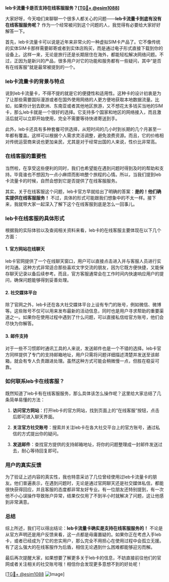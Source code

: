 **leb卡流量卡是否支持在线客服服务？[[TG💪+ @esim1088](https://t.me/s/esim1088)]**

大家好呀，今天咱们来聊聊一个很多人都关心的问题——**leb卡流量卡到底有没有在线客服服务呢？** 作为一个经常被问到这个问题的人，我觉得有必要给大家好好解答一下。

首先，leb卡流量卡可以说是近年来非常火的一种虚拟SIM卡产品了。它不像传统的实体SIM卡那样需要邮寄或者到实体店购买，而是通过电子形式直接下载到你的设备上。这样一来，无论是旅行还是长期居住在海外，都能轻松解决网络问题。不过，正因为是新兴的产品，很多用户对它的功能和服务都有一些疑问，其中“是否有在线客服”就是最常被提到的一个。

### leb卡流量卡的背景与特点

说到leb卡流量卡，不得不提的就是它的便捷性和适用性。这种卡的设计初衷是为了让那些需要国际漫游或者在国外使用网络的人更方便地获取本地数据流量。比如，如果你计划去欧洲、东南亚或者其他地区旅游，又不想花太多钱买当地的SIM卡，那么leb卡就是一个很好的选择。它支持多个国家和地区的网络接入，而且激活后就可以立即开始使用，完全不需要等待快递寄送到手。

此外，leb卡还具有多种套餐可供选择，从短时间的几小时到长期的几个月甚至一年都有覆盖。这样可以根据个人需求灵活调整，避免浪费资源。而且，它的价格相对传统运营商来说也更加亲民，尤其是对于经常出国的人来说，性价比非常高。

### 在线客服的重要性

当然啦，在享受这些便利的同时，我们也希望能在遇到问题时得到及时的帮助和支持。毕竟谁也不想因为一点小麻烦而影响整个旅程的心情。所以，当我们提到leb卡流量卡的时候，自然会想到它是否提供了在线客服服务。

其实，关于在线客服这个问题，leb卡官方早就给出了明确的答案：**是的！他们确实提供在线客服服务！** 不过，具体的形式可能跟我们想象中的不太一样。接下来，我就带大家一起深入了解下这个在线客服到底是怎么一回事儿。

### leb卡在线客服的具体形式

根据我的实际体验以及查阅相关资料来看，leb卡的在线客服主要体现在以下几个方面：

#### 1. 官方网站在线聊天

leb卡官网提供了一个在线聊天窗口，用户可以直接点击进入并与客服人员进行实时沟通。这种方式非常适合那些喜欢文字交流的朋友，因为它既方便快捷，又能保存聊天记录以备后续参考。而且，官方客服通常会在工作时间内快速响应用户的提问，确保问题能够得到妥善处理。

#### 2. 社交媒体平台

除了官网之外，leb卡还在各大社交媒体平台上设有专门的账号，例如微信、微博等。这些账号不仅可以用来发布最新的活动信息，同时也是用户寻求帮助的重要渠道之一。如果你在使用过程中遇到了什么问题，可以直接私信给官方账号，他们会尽快为你解答。

#### 3. 邮件支持

对于一些不习惯即时通讯工具的人来说，发送邮件也是一个不错的选择。leb卡官方同样提供了专门的支持邮箱地址，用户只需将问题详细描述清楚并发送至该邮箱，就会有专人负责跟进处理。虽然这种方式可能会稍微慢一点，但胜在稳妥可靠。

### 如何联系leb卡在线客服？

既然知道了leb卡有在线客服服务，那么具体该怎么操作呢？这里给大家总结了几条简单易懂的方法：

1. **访问官方网站**：打开leb卡的官方网站，找到页面上的“在线客服”按钮，点击后即可进入聊天界面。
   
2. **关注官方社交账号**：搜索并关注leb卡在各大社交平台上的官方账号，通过私信的方式提出你的疑问。

3. **发送邮件**：查找官方提供的支持邮箱地址，将你的问题整理成一封邮件发送过去，耐心等待回复即可。

### 用户的真实反馈

为了验证上述内容的真实性，我也特意采访了几位曾经使用过leb卡流量卡的朋友。他们普遍表示，在遇到问题时，无论是通过官网聊天还是社交媒体私信，都能很快获得回应，并且客服的态度都非常友好专业。有一位朋友还特别提到，有一次他不小心误操作导致账户异常，结果仅仅用了不到半小时就解决了问题，这让他感到非常满意。

### 总结

综上所述，我们可以得出结论：**leb卡流量卡确实是支持在线客服服务的！** 不论是从官方声明还是用户反馈来看，这一点都是毋庸置疑的。如果你正在考虑入手leb卡，或者已经成为了它的忠实用户，那么完全不用担心在使用过程中会孤立无援。有了这么强大的在线客服作为后盾，相信无论遇到什么困难都能够迎刃而解。

最后再次提醒大家，如果想要了解更多关于leb卡的信息，不妨直接前往他们的官网或者关注相关的社交账号哦！相信你会发现更多意想不到的好处呢！

[[TG💪+ @esim1088](https://t.me/s/esim1088) ![Image](https://i.postimg.cc/4NQfJmqS/Snipaste-2025-05-13-00-14-12.png)]